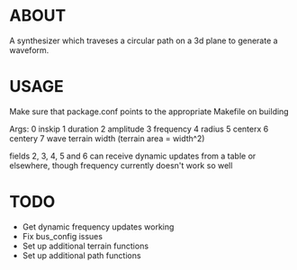 # ABOUT
A synthesizer which traveses a circular path on a 3d plane to generate a waveform.

# USAGE
Make sure that package.conf points to the appropriate Makefile on building

Args:
0 inskip
1 duration
2 amplitude
3 frequency
4 radius
5 centerx
6 centery
7 wave terrain width (terrain area = width^2)

fields 2, 3, 4, 5 and 6 can receive dynamic updates from a table or elsewhere, though frequency currently doesn't work so well

# TODO
- Get dynamic frequency updates working
- Fix bus_config issues
- Set up additional terrain functions
- Set up additional path functions
